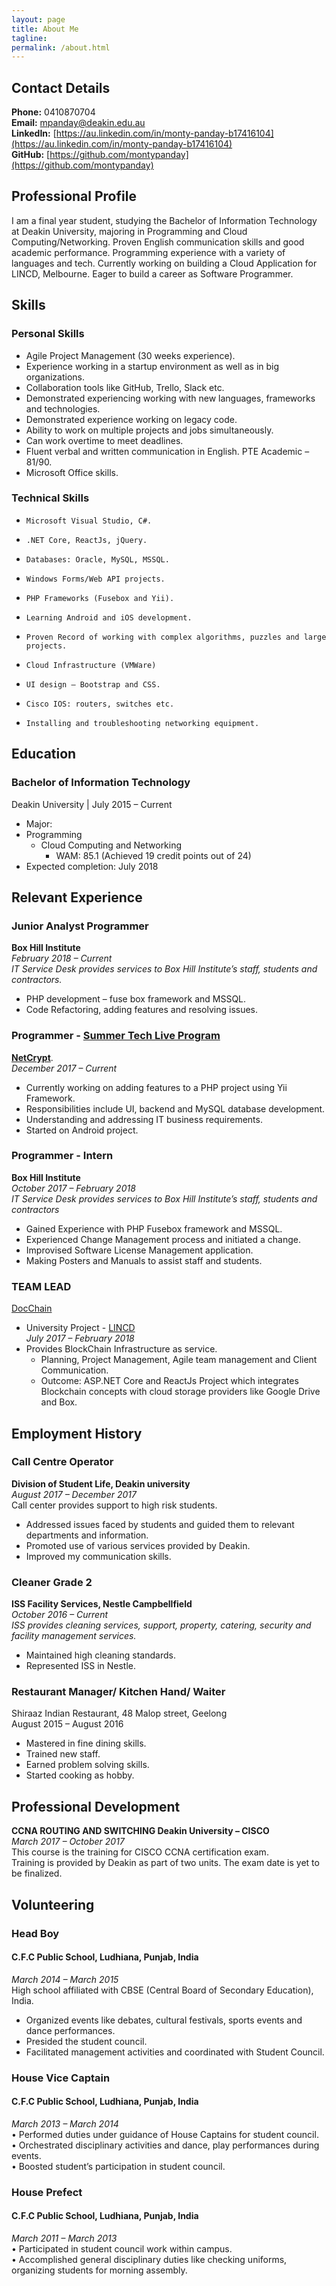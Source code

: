 ```yaml
---
layout: page
title: About Me
tagline:
permalink: /about.html
---
```


## Contact Details
**Phone:** 0410870704   
**Email:** [mpanday@deakin.edu.au](mailto:mpanday@deakin.edu.au)  
**LinkedIn:** [https://au.linkedin.com/in/monty-panday-b17416104](https://au.linkedin.com/in/monty-panday-b17416104)  
**GitHub:** [https://github.com/montypanday](https://github.com/montypanday)


## Professional Profile  

I am a final year student, studying the Bachelor of Information Technology at Deakin University, majoring in Programming and Cloud Computing/Networking. Proven English communication skills and good academic performance. Programming experience with a variety of languages and tech. Currently working on building a Cloud Application for LINCD, Melbourne. Eager to build a career as Software Programmer.

## Skills  

### Personal Skills  
  -	Agile Project Management (30 weeks experience).  
  -	Experience working in a startup environment as well as in big organizations.  
  -	Collaboration tools like GitHub, Trello, Slack etc.  
  -	Demonstrated experiencing working with new languages, frameworks and technologies.  
  -	Demonstrated experience working on legacy code.  
  -	Ability to work on multiple projects and jobs simultaneously.  
  -	Can work overtime to meet deadlines.
  -	Fluent verbal and written communication in English.
  PTE Academic – 81/90.
  -	Microsoft Office skills.


### Technical Skills   
-	  Microsoft Visual Studio, C#.  
-	  .NET Core, ReactJs, jQuery.  
-	  Databases: Oracle, MySQL, MSSQL.  
-	  Windows Forms/Web API projects.  
-	  PHP Frameworks (Fusebox and Yii).  
-	  Learning Android and iOS development.  
-	  Proven Record of working with complex algorithms, puzzles and large projects.  
-	  Cloud Infrastructure (VMWare)  
-	  UI design – Bootstrap and CSS.  
-	  Cisco IOS: routers, switches etc.  
-	  Installing and troubleshooting networking equipment.  



## Education

### Bachelor of Information Technology  
Deakin University | July 2015 – Current   

-	Major:    
  - Programming  
	- Cloud Computing and Networking  
	   - WAM: 85.1 (Achieved 19 credit points out of 24)  
-	Expected completion: July 2018


## Relevant Experience

### Junior Analyst Programmer

**Box Hill Institute**						
*February 2018 – Current*  
*IT Service Desk provides services to Box Hill Institute’s staff, students and contractors.*  
-	PHP development – fuse box framework and MSSQL.  
-	Code Refactoring, adding features and resolving issues.

### Programmer - [Summer Tech Live Program](https://www.vic.gov.au/summertechlive.html)

**[NetCrypt](https://netcrypt.com/)**.  
*December 2017 – Current*  

- Currently working on adding features to a PHP project using Yii Framework.  
-	Responsibilities include UI, backend and MySQL database development.  
-	Understanding and addressing IT business requirements.  
-	Started on Android project.  

### Programmer - Intern  
**Box Hill Institute**  
*October 2017 – February 2018  
IT Service Desk provides services to Box Hill Institute’s staff, students and contractors*  
-	Gained Experience with PHP Fusebox framework and MSSQL.  
-	Experienced Change Management process and initiated a change.  
-	Improvised Software License Management application.  
-	Making Posters and Manuals to assist staff and students.  

### TEAM LEAD  
[DocChain](https://montypanday.github.io/DocChain/)
 - University Project - [LINCD](https://www.lincd.co/)  
*July 2017 – February 2018*  
- Provides BlockChain Infrastructure as service.
	 - Planning, Project Management, Agile team management and Client Communication.  
    - Outcome: ASP.NET Core and ReactJs Project which integrates Blockchain concepts with cloud storage providers like Google Drive and Box.


## Employment History

### Call Centre Operator  
**Division of Student Life, Deakin university**  
*August 2017 – December 2017*  
Call center provides support to high risk students.  
-	Addressed issues faced by students and guided them to relevant departments and information.  
-	Promoted use of various services provided by Deakin.  
-	Improved my communication skills.  


### Cleaner Grade 2   
**ISS Facility Services, Nestle Campbellfield**   
*October 2016 – Current  
ISS provides cleaning services, support, property,
catering, security and facility management services.*
-	Maintained high cleaning standards.  
-	Represented ISS in Nestle.

### Restaurant Manager/ Kitchen Hand/ Waiter  
Shiraaz Indian Restaurant, 48 Malop street, Geelong  
August 2015 – August 2016
-	Mastered in fine dining skills.
-	Trained new staff.
-	Earned problem solving skills.
-	Started cooking as hobby.   

## Professional Development

**CCNA ROUTING AND SWITCHING
Deakin University – CISCO**  
*March 2017 – October 2017*  
This course is the training for CISCO CCNA certification exam.   
Training is provided by Deakin as part of two units. The exam date is yet to be finalized.  


## Volunteering

### Head Boy  
#### C.F.C Public School, Ludhiana, Punjab, India  
*March 2014 – March 2015*  
High school affiliated with CBSE (Central Board of Secondary Education), India.   
-	Organized events like debates, cultural festivals, sports events and dance performances.  
-	Presided the student council.  
-	Facilitated management activities and coordinated with Student Council.     

### House Vice Captain  
#### C.F.C Public School, Ludhiana, Punjab, India   
*March 2013 – March 2014*  
•	Performed duties under guidance of House Captains for student council.  
•	Orchestrated disciplinary activities and dance, play performances during events.   
•	Boosted student’s participation in student council.

### House Prefect  
#### C.F.C Public School, Ludhiana, Punjab, India  
*March 2011 – March 2013*  
•	Participated in student council work within campus.  
•	Accomplished general disciplinary duties like checking uniforms, organizing students for morning assembly.      

